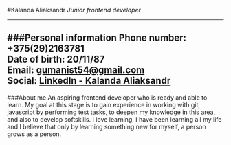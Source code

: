 #Kalanda Aliaksandr
*Junior frontend developer*  

---
###Personal information
**Phone number:**    +375(29)2163781  
**Date of birth:**   20/11/87  
**Email:**   gumanist54@gmail.com  
**Social:**  [LinkedIn - Kalanda Aliaksandr](https://www.linkedin.com/feed/)
---
###About me
  An aspiring frontend developer who is ready and able to learn. 
My goal at this stage is to gain experience in working with git, 
javascript by performing test tasks, to deepen my knowledge in this area, 
and also to develop softskills. I love learning, I have been learning all my life  
and I believe that only by learning something new for myself, 
a person grows as a person.
